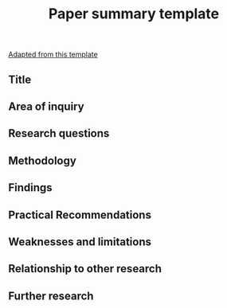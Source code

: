 ﻿---
title: Paper summary template
---
[Adapted from this template](https://www.google.com/url?sa=t&rct=j&q=&esrc=s&source=web&cd=&ved=2ahUKEwjp1MWhu7XtAhWOyjgGHRMODqoQFjAUegQIJhAC&url=https%3A%2F%2Fwww.worklearning.com%2Fwp-content%2Fuploads%2F2017%2F10%2FOutline_Guide_for_Research_Summary_2011.pdf&usg=AOvVaw3qlQzkc-8oCOhqfSO_ChHR)

## Title


## Area of inquiry


## Research questions

## Methodology

## Findings

## Practical Recommendations

## Weaknesses and limitations


## Relationship to other research


## Further research